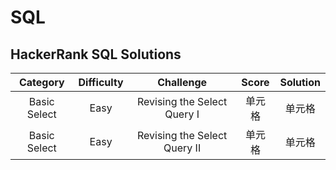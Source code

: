 # SQL
## HackerRank SQL Solutions

| Category | Difficulty | Challenge | Score | Solution |
| :-----:  | :----:     | :----:    | :----:|:----:    |
| Basic Select | Easy | Revising the Select Query I |单元格 |单元格 |
| Basic Select | Easy | Revising the Select Query II |单元格 |单元格 |
